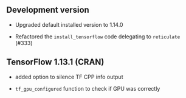 ## Development version

- Upgraded default installed version to 1.14.0

- Refactored the `install_tensorflow` code delegating to `reticulate` (#333)


## TensorFlow 1.13.1 (CRAN)

- added option to silence TF CPP info output

- `tf_gpu_configured` function to check if GPU was correctly



